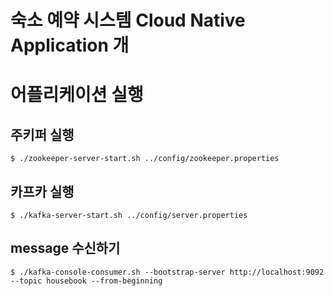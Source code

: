 # 숙소 예약 시스템 Cloud Native Application 개

# 어플리케이션 실행

## 주키퍼 실행
```
$ ./zookeeper-server-start.sh ../config/zookeeper.properties
```

## 카프카 실행
```
$ ./kafka-server-start.sh ../config/server.properties
```

## message 수신하기
```
$ ./kafka-console-consumer.sh --bootstrap-server http://localhost:9092 --topic housebook --from-beginning
```